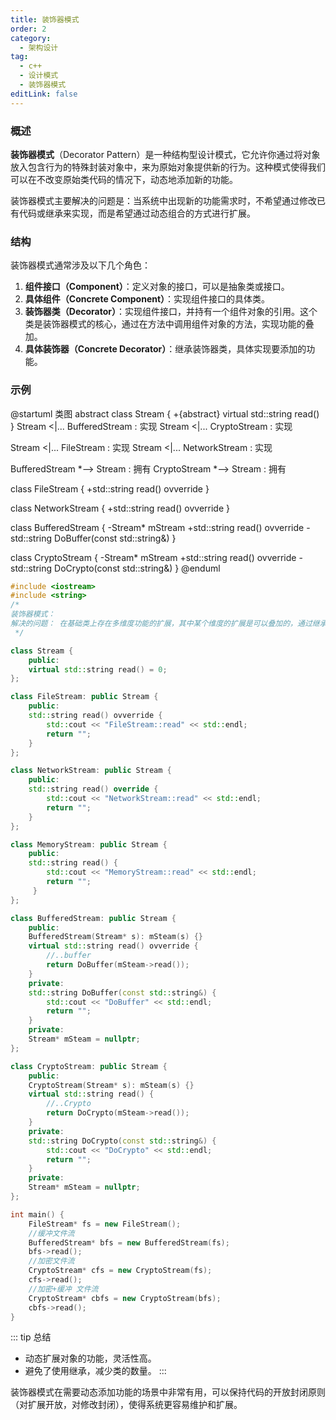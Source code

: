 ```yaml
---
title: 装饰器模式
order: 2
category:
  - 架构设计
tag:
  - c++
  - 设计模式
  - 装饰器模式
editLink: false
---
```


### 概述

**装饰器模式**（Decorator Pattern）是一种结构型设计模式，它允许你通过将对象放入包含行为的特殊封装对象中，来为原始对象提供新的行为。这种模式使得我们可以在不改变原始类代码的情况下，动态地添加新的功能。

装饰器模式主要解决的问题是：当系统中出现新的功能需求时，不希望通过修改已有代码或继承来实现，而是希望通过动态组合的方式进行扩展。

### 结构

装饰器模式通常涉及以下几个角色：

1. **组件接口（Component）**：定义对象的接口，可以是抽象类或接口。
2. **具体组件（Concrete Component）**：实现组件接口的具体类。
3. **装饰器类（Decorator）**：实现组件接口，并持有一个组件对象的引用。这个类是装饰器模式的核心，通过在方法中调用组件对象的方法，实现功能的叠加。
4. **具体装饰器（Concrete Decorator）**：继承装饰器类，具体实现要添加的功能。

### 示例

@startuml 类图
abstract class Stream {
+{abstract} virtual std::string read()
}
Stream <|... BufferedStream : 实现 
Stream <|... CryptoStream : 实现 

Stream <|... FileStream : 实现 
Stream <|... NetworkStream : 实现 

BufferedStream *--> Stream : 拥有 
CryptoStream *--> Stream : 拥有 

class FileStream {
  +std::string read() ovverride
}

class NetworkStream {
  +std::string read() ovverride
}

class BufferedStream {
  -Stream* mStream
  +std::string read() ovverride
  -std::string DoBuffer(const std::string&)
}

class CryptoStream {
  -Stream* mStream
  +std::string read() ovverride
  -std::string DoCrypto(const std::string&)
}
@enduml

```cpp
#include <iostream>
#include <string>
/*
装饰器模式：
解决的问题： 在基础类上存在多维度功能的扩展，其中某个维度的扩展是可以叠加的，通过继承的方式会导致子类的‘组合爆炸’
 */

class Stream {
    public:
    virtual std::string read() = 0;
};

class FileStream: public Stream {
    public:
    std::string read() ovverride {
        std::cout << "FileStream::read" << std::endl;
        return "";
    }
};

class NetworkStream: public Stream {
    public:
    std::string read() override {
        std::cout << "NetworkStream::read" << std::endl;
        return "";
    }
};

class MemoryStream: public Stream {
    public:
    std::string read() {
        std::cout << "MemoryStream::read" << std::endl;
        return "";
     }
};

class BufferedStream: public Stream {
    public:
    BufferedStream(Stream* s): mSteam(s) {}
    virtual std::string read() ovverride {
        //..buffer
        return DoBuffer(mSteam->read());
    }
    private:
    std::string DoBuffer(const std::string&) {
        std::cout << "DoBuffer" << std::endl;
        return "";
    }
    private:
    Stream* mSteam = nullptr;
};

class CryptoStream: public Stream {
    public:
    CryptoStream(Stream* s): mSteam(s) {}
    virtual std::string read() {
        //..Crypto
        return DoCrypto(mSteam->read());
    }
    private:
    std::string DoCrypto(const std::string&) {
        std::cout << "DoCrypto" << std::endl;
        return "";
    }
    private:
    Stream* mSteam = nullptr;
};

int main() {
    FileStream* fs = new FileStream();
    //缓冲文件流
    BufferedStream* bfs = new BufferedStream(fs);
    bfs->read();
    //加密文件流
    CryptoStream* cfs = new CryptoStream(fs);
    cfs->read();
    //加密+缓冲 文件流
    CryptoStream* cbfs = new CryptoStream(bfs);
    cbfs->read();
}
```

::: tip 总结
  - 动态扩展对象的功能，灵活性高。
  - 避免了使用继承，减少类的数量。
:::

装饰器模式在需要动态添加功能的场景中非常有用，可以保持代码的开放封闭原则（对扩展开放，对修改封闭），使得系统更容易维护和扩展。